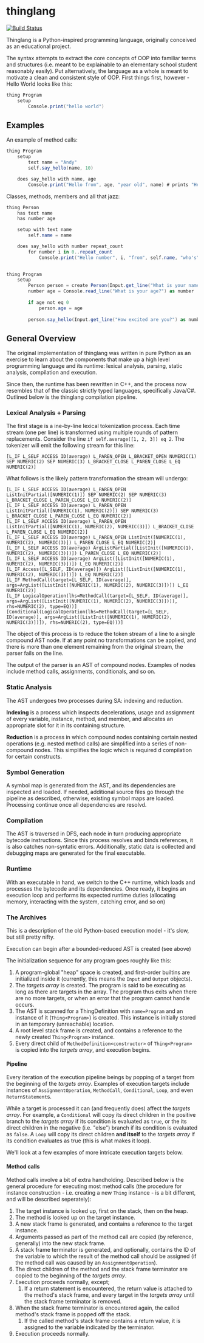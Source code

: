 # thinglang
[![Build Status](https://travis-ci.org/ytanay/thinglang.svg?branch=master)](https://travis-ci.org/ytanay/thinglang)

Thinglang is a Python-inspired programming language, originally conceived as an educational project.

The syntax attempts to extract the core concepts of OOP into familiar terms and structures (i.e. meant to be explainable to an elementary school student reasonably easily). Put alternatively, the language as a whole is meant to motivate a clean  and consistent style of OOP. First things first, however - Hello World looks like this:
```cs
thing Program
    setup
        Console.print("hello world")
```

## Examples
An example of method calls:
```cs
thing Program
    setup 
        text name = "Andy"
        self.say_hello(name, 10)

    does say_hello with name, age
        Console.print("Hello from", age, "year old", name) # prints "Hello from 10 year old Andy"
```

Classes, methods, members and all that jazz:
```cs
thing Person
    has text name
    has number age

    setup with text name
        self.name = name

    does say_hello with number repeat_count
        for number i in 0..repeat_count
            Console.print("Hello number", i, "from", self.name, "who's", self.age, "years old and is always excited to get some coding done.")
            

thing Program
    setup
        Person person = create Person(Input.get_line("What is your name?"))
        number age = Console.read_line("What is your age?") as number
    
        if age not eq 0
            person.age = age
    
        person.say_hello(Input.get_line("How excited are you?") as number)
```

## General Overview
The original implementation of thinglang was written in pure Python as an exercise to learn about the components that make up a high level programming language and its runtime: lexical analysis, parsing, static analysis, compilation and execution. 

Since then, the runtime has been rewritten in C++, and the process now resembles that of the classic strictly typed languages, specifically Java/C#. Outlined below is the thinglang compilation pipeline. 

### Lexical Analysis + Parsing
The first stage is a ine-by-line lexical tokenization process. Each time stream (one per line) is transformed using multiple rounds of pattern replacements. Consider the line `if self.average([1, 2, 3]) eq 2`. The tokenizer will emit the following stream for this line: 
```
[L_IF L_SELF ACCESS ID(average) L_PAREN_OPEN L_BRACKET_OPEN NUMERIC(1) SEP NUMERIC(2) SEP NUMERIC(3) L_BRACKET_CLOSE L_PAREN_CLOSE L_EQ NUMERIC(2)]
```

What follows is the likely pattern transformation the stream will undergo:

```
[L_IF L_SELF ACCESS ID(average) L_PAREN_OPEN ListInitPartial([NUMERIC(1)]) SEP NUMERIC(2) SEP NUMERIC(3) L_BRACKET_CLOSE L_PAREN_CLOSE L_EQ NUMERIC(2)]
[L_IF L_SELF ACCESS ID(average) L_PAREN_OPEN ListInitPartial([NUMERIC(1), NUMERIC(2)]) SEP NUMERIC(3) L_BRACKET_CLOSE L_PAREN_CLOSE L_EQ NUMERIC(2)]
[L_IF L_SELF ACCESS ID(average) L_PAREN_OPEN ListInitPartial([NUMERIC(1), NUMERIC(2), NUMERIC(3)]) L_BRACKET_CLOSE L_PAREN_CLOSE L_EQ NUMERIC(2)]
[L_IF L_SELF ACCESS ID(average) L_PAREN_OPEN ListInit([NUMERIC(1), NUMERIC(2), NUMERIC(3)]) L_PAREN_CLOSE L_EQ NUMERIC(2)]
[L_IF L_SELF ACCESS ID(average) ArgListPartial([ListInit([NUMERIC(1), NUMERIC(2), NUMERIC(3)])]) L_PAREN_CLOSE L_EQ NUMERIC(2)]
[L_IF L_SELF ACCESS ID(average) ArgList([ListInit([NUMERIC(1), NUMERIC(2), NUMERIC(3)])]) L_EQ NUMERIC(2)]
[L_IF Access([L_SELF, ID(average)]) ArgList([ListInit([NUMERIC(1), NUMERIC(2), NUMERIC(3)])]) L_EQ NUMERIC(2)]
[L_IF MethodCall(target=[L_SELF, ID(average)], args=ArgList([ListInit([NUMERIC(1), NUMERIC(2), NUMERIC(3)])]) L_EQ NUMERIC(2)]
[L_IF LogicalOperation(lhs=MethodCall(target=[L_SELF, ID(average)], args=ArgList([ListInit([NUMERIC(1), NUMERIC(2), NUMERIC(3)])]), rhs=NUMERIC(2), type=EQ))]
[Conditional(LogicalOperation(lhs=MethodCall(target=[L_SELF, ID(average)], args=ArgList([ListInit([NUMERIC(1), NUMERIC(2), NUMERIC(3)])]), rhs=NUMERIC(2), type=EQ)))]
```

The object of this process is to reduce the token stream of a line to a single compound AST node. If at any point no transformations can be applied, and there is more than one element remaining from the original stream, the parser fails on the line. 

The output of the parser is an AST of compound nodes. Examples of nodes include method calls, assignments, conditionals, and so on. 

### Static Analysis
The AST undergoes two processes during SA: indexing and reduction. 

**Indexing** is a process which inspects decelerations, usage and assignment of every variable, instance, method, and member, and allocates an appropriate slot for it in its containing structure.


**Reduction** is a process in which compound nodes containing certain nested operations (e.g. nested method calls) are simplified into a series of non-compound nodes. This simplifies the logic which is required d compilation for certain constructs. 

### Symbol Generation 
A symbol map is generated from the AST, and its dependencies are inspected and loaded. If needed, additional source files go through the pipeline as described, otherwise, existing symbol maps are loaded. Processing continue once all dependencies are resolvd.

### Compilation 
The AST is traversed in DFS, each node in turn producing appropriate bytecode instructions. Since this process resolves and binds references, it is also catches non-syntatic errors. Additionally, static data is collected and debugging maps are generated for the final executable.

### Runtime 
With an executable in hand, we switch to the C++ runtime, which loads and processes the bytecode and its dependencies. Once ready, it begins an execution loop and performs its expected runtime duties (allocating memory, interacting with the system, catching error, and so on) 

### The Archives 

This is a description of the old Python-based execution model - it's slow, but still pretty nifty. 

Execution can begin after a bounded-reduced AST is created (see above)

The initialization sequence for any program goes roughly like this:
1. A program-global "heap" space is created, and first-order builtins are initialized inside it (currently, this means the `Input` and `Output` objects).
2. The *targets array* is created. The program is said to be executing as long as there are targets in the array. The program thus exits when there are no more targets, or when an error that the program cannot handle occurs.
3. The AST is scanned for a ThingDefinition with `name=Program` and an instance of it (`Thing<Program>`) is created. This instance is initially stored in an temporary (unreachable) location.
4. A root level stack frame is created, and contains a reference to the newly created `Thing<Program>` instance.
5. Every direct child of `MethodDefinition<constructor>` of `Thing<Program>` is copied into the *targets array*, and execution begins.

#### Pipeline
Every iteration of the execution pipeline beings by popping of a target from the beginning of the *targets array*. Examples of execution targets include instances of `AssignmentOperation`, `MethodCall`, `Conditional`, `Loop`, and even `ReturnStatement`s.

While a target is processed it can (and frequently does) affect the *targets array*. For example, a `Conditional` will copy its direct children in the positive branch to the *targets array* if its condition is evaluated as `true`, or the its direct children in the negative (i.e. "else") branch if its condition is evaluated as `false`. A `Loop` will copy its direct children **and itself** to the *targets array* if its condition evaluates as true (this is what makes it loop).

We'll look at a few examples of more intricate execution targets below.

#### Method calls
Method calls involve a bit of extra handholding. Described below is the general procedure for executing most method calls (the procedure for instance construction - i.e. creating a new `Thing` instance - is a bit different, and will be described seperately):

1. The target instance is looked up, first on the stack, then on the heap.
2. The method is looked up on the target instance.
3. A new stack frame is generated, and contains a reference to the target instance.
4. Arguments passed as part of the method call are copied (by reference, generally) into the new stack frame.
5. A stack frame terminator is generated, and optionally, contains the ID of the variable to which the result of the method call should be assigned (if the method call was caused by an `AssignmentOperation`).
6. The direct children of the method and the stack frame terminator are copied to the beginning of the *targets array*.
7. Execution proceeds normally, except;
    1. If a return statement is encountered, the return value is attached to the method's stack frame, and every target in the *targets array* until the stack frame terminator is removed.
8. When the stack frame terminator is encountered again, the called method's stack frame is popped off the stack.
    1. If the called method's stack frame contains a return value, it is assigned to the variable indicated by the terminator.
9. Execution proceeds normally.
